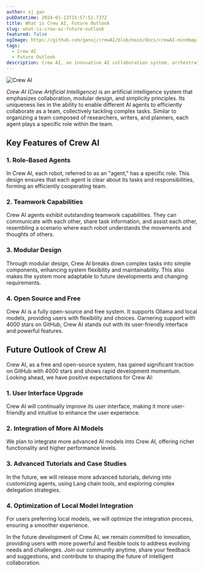 ```yaml
---
author: xj gan
pubDatetime: 2024-01-13T15:57:52.737Z
title: What is Crew AI, Future Outlook
slug: what-is-crew-ai-future-outlook
featured: false
ogImage: https://github.com/ganxj/crewAI/blob/main/docs/crewAI-mindmap.png
tags:
  - Crew AI
  - Future Outlook
description: Crew AI, an innovative AI collaboration system, orchestrates role-based agents for efficient teamwork. Open source and future-driven, it aims to enhance user experience, integrate advanced models, and optimize local model usage.
---
```


![Crew AI](@assets/images/crewai1.jpg)

_Crew AI (Crew Artificial Intelligence)_ is an artificial intelligence system that emphasizes collaboration, modular design, and simplicity principles. Its uniqueness lies in the ability to enable different AI agents to efficiently collaborate as a team, collectively tackling complex tasks. Similar to organizing a team composed of researchers, writers, and planners, each agent plays a specific role within the team.

## Key Features of Crew AI

### 1. Role-Based Agents

In Crew AI, each robot, referred to as an "agent," has a specific role. This design ensures that each agent is clear about its tasks and responsibilities, forming an efficiently cooperating team.

### 2. Teamwork Capabilities

Crew AI agents exhibit outstanding teamwork capabilities. They can communicate with each other, share task information, and assist each other, resembling a scenario where each robot understands the movements and thoughts of others.

### 3. Modular Design

Through modular design, Crew AI breaks down complex tasks into simple components, enhancing system flexibility and maintainability. This also makes the system more adaptable to future developments and changing requirements.

### 4. Open Source and Free

Crew AI is a fully open-source and free system. It supports Ollama and local models, providing users with flexibility and choices. Garnering support with 4000 stars on GitHub, Crew AI stands out with its user-friendly interface and powerful features.

## Future Outlook of Crew AI

Crew AI, as a free and open-source system, has gained significant traction on GitHub with 4000 stars and shows rapid development momentum. Looking ahead, we have positive expectations for Crew AI:

### 1. User Interface Upgrade

Crew AI will continually improve its user interface, making it more user-friendly and intuitive to enhance the user experience.

### 2. Integration of More AI Models

We plan to integrate more advanced AI models into Crew AI, offering richer functionality and higher performance levels.

### 3. Advanced Tutorials and Case Studies

In the future, we will release more advanced tutorials, delving into customizing agents, using Lang chain tools, and exploring complex delegation strategies.

### 4. Optimization of Local Model Integration

For users preferring local models, we will optimize the integration process, ensuring a smoother experience.

In the future development of Crew AI, we remain committed to innovation, providing users with more powerful and flexible tools to address evolving needs and challenges. Join our community anytime, share your feedback and suggestions, and contribute to shaping the future of intelligent collaboration.
